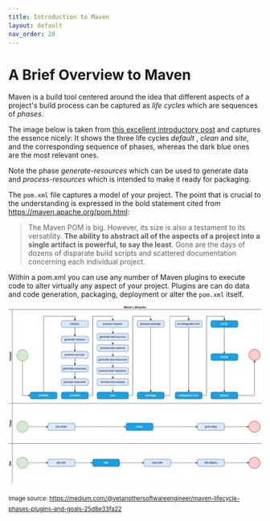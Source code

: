 ```yaml
---
title: Introduction to Maven
layout: default
nav_order: 20
---
```


# A Brief Overview to Maven

Maven is a build tool centered around the idea that different aspects of a project's build process can be captured as *life cycles* which are sequences of *phases*.

The image below is taken from [this excellent introductory post](https://medium.com/@yetanothersoftwareengineer/maven-lifecycle-phases-plugins-and-goals-25d8e33fa22) and captures the essence nicely: It shows the three life cycles *default* , *clean* and *site*, and the corresponding sequence of phases, whereas the dark blue ones are the most relevant ones.

Note the phase *generate-resources* which can be used to generate data and *process-resources* which is intended to make it ready for packaging.

The `pom.xml` file captures a model of your project. The point that is crucial to the understanding is expressed in the bold statement cited from  https://maven.apache.org/pom.html:

> The Maven POM is big. However, its size is also a testament to its versatility. **The ability to abstract all of the aspects of a project into a single artifact is powerful, to say the least**. Gone are the days of dozens of disparate build scripts and scattered documentation concerning each individual project.

Within a pom.xml you can use any number of Maven plugins to execute code to alter virtually any aspect of your project. Plugins are can do data and code generation, packaging, deployment or alter the `pom.xml` itself.



<img src="images/maven-lifecycles.png" width="900"/>

<sub>Image source: https://medium.com/@yetanothersoftwareengineer/maven-lifecycle-phases-plugins-and-goals-25d8e33fa22</sub>

